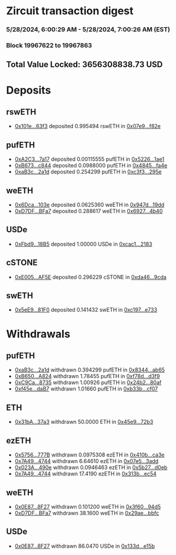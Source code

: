 # Zircuit transaction digest
### 5/28/2024, 6:00:29 AM - 5/28/2024, 7:00:26 AM (EST)
### Block 19967622 to 19967863

## Total Value Locked: 3656308838.73 USD

# Deposits
## rswETH
- [0x101e...63f3](https://etherscan.io/address/0x101e5EB60fb59d9379d33700AC1254Ac9b3263f3) deposited 0.995494 rswETH in [0x07e9...f82e](https://etherscan.io/tx/0x101e5EB60fb59d9379d33700AC1254Ac9b3263f3)
## pufETH
- [0xA2C3...7a17](https://etherscan.io/address/0xA2C3e2C6F55c3Dd8d5Fe66606Acf1b308a977a17) deposited 0.00115555 pufETH in [0x5226...1ae1](https://etherscan.io/tx/0xA2C3e2C6F55c3Dd8d5Fe66606Acf1b308a977a17)
- [0xB673...c844](https://etherscan.io/address/0xB67309F22C3E333ae132f392982ab73A428Cc844) deposited 0.0988000 pufETH in [0x4845...fa4e](https://etherscan.io/tx/0xB67309F22C3E333ae132f392982ab73A428Cc844)
- [0xaB3c...2a1d](https://etherscan.io/address/0xaB3cEaF13E6Ef8d1B636730CE32df41D6d532a1d) deposited 0.254299 pufETH in [0xc3f3...295e](https://etherscan.io/tx/0xaB3cEaF13E6Ef8d1B636730CE32df41D6d532a1d)
## weETH
- [0x6Dca...103e](https://etherscan.io/address/0x6Dca24ED58C281446591433776A3659a1413103e) deposited 0.0625360 weETH in [0x947d...19dd](https://etherscan.io/tx/0x6Dca24ED58C281446591433776A3659a1413103e)
- [0xD7DF...BFa7](https://etherscan.io/address/0xD7DF7E085214743530afF339aFC420c7c720BFa7) deposited 0.288617 weETH in [0x6927...4b40](https://etherscan.io/tx/0xD7DF7E085214743530afF339aFC420c7c720BFa7)
## USDe
- [0xFbd9...18B5](https://etherscan.io/address/0xFbd9275BF42f21B7CB857E6C00FFCB99443718B5) deposited 1.00000 USDe in [0xcac1...2183](https://etherscan.io/tx/0xFbd9275BF42f21B7CB857E6C00FFCB99443718B5)
## cSTONE
- [0xE005...AF5E](https://etherscan.io/address/0xE005f2FAdCa826eD07Cebc8a6f9CceA0244FAF5E) deposited 0.296229 cSTONE in [0xda46...9cda](https://etherscan.io/tx/0xE005f2FAdCa826eD07Cebc8a6f9CceA0244FAF5E)
## swETH
- [0x5eE9...81F0](https://etherscan.io/address/0x5eE9bd5CEa423c8eAF4Bc4834eb387b1056081F0) deposited 0.141432 swETH in [0xc197...e733](https://etherscan.io/tx/0x5eE9bd5CEa423c8eAF4Bc4834eb387b1056081F0)
# Withdrawals
## pufETH
- [0xaB3c...2a1d](https://etherscan.io/address/0xaB3cEaF13E6Ef8d1B636730CE32df41D6d532a1d) withdrawn 0.394299 pufETH in [0x8344...ab65](https://etherscan.io/tx/0xaB3cEaF13E6Ef8d1B636730CE32df41D6d532a1d)
- [0xB650...A824](https://etherscan.io/address/0xB65056E639d5bC217F8d48000ee5bCB9928cA824) withdrawn 1.78455 pufETH in [0xf78d...d3f9](https://etherscan.io/tx/0xB65056E639d5bC217F8d48000ee5bCB9928cA824)
- [0xC9Ca...8735](https://etherscan.io/address/0xC9Ca18153079fEF86E5182982018ECD101ad8735) withdrawn 1.00926 pufETH in [0x24b2...80af](https://etherscan.io/tx/0xC9Ca18153079fEF86E5182982018ECD101ad8735)
- [0xf45e...daB7](https://etherscan.io/address/0xf45e70e236352a27dC4b5d87D0D601d73d4BdaB7) withdrawn 1.01660 pufETH in [0xb33b...cf07](https://etherscan.io/tx/0xf45e70e236352a27dC4b5d87D0D601d73d4BdaB7)
## ETH
- [0x31bA...37a3](https://etherscan.io/address/0x31bACBBf2C5a364c345055fe47556d42f42937a3) withdrawn 50.0000 ETH in [0x45e9...72b3](https://etherscan.io/tx/0x31bACBBf2C5a364c345055fe47556d42f42937a3)
## ezETH
- [0x5756...777B](https://etherscan.io/address/0x57566D8Fd09cD06D9066eE26ED1545231731777B) withdrawn 0.0975308 ezETH in [0x410b...ca3e](https://etherscan.io/tx/0x57566D8Fd09cD06D9066eE26ED1545231731777B)
- [0x7A49...4744](https://etherscan.io/address/0x7A493Be5c2ce014cD049Bf178a1ac0Db1B434744) withdrawn 6.64610 ezETH in [0x07e5...3add](https://etherscan.io/tx/0x7A493Be5c2ce014cD049Bf178a1ac0Db1B434744)
- [0x023A...490e](https://etherscan.io/address/0x023AdFE0c0C1163b34ae94E8440D87F38FaD490e) withdrawn 0.0946463 ezETH in [0x5b27...d0eb](https://etherscan.io/tx/0x023AdFE0c0C1163b34ae94E8440D87F38FaD490e)
- [0x7A49...4744](https://etherscan.io/address/0x7A493Be5c2ce014cD049Bf178a1ac0Db1B434744) withdrawn 17.4190 ezETH in [0x313b...ec54](https://etherscan.io/tx/0x7A493Be5c2ce014cD049Bf178a1ac0Db1B434744)
## weETH
- [0x0E87...8F27](https://etherscan.io/address/0x0E87bc0bb31d569b6a469d715E80296f22588F27) withdrawn 0.101200 weETH in [0x3f60...94d5](https://etherscan.io/tx/0x0E87bc0bb31d569b6a469d715E80296f22588F27)
- [0xD7DF...BFa7](https://etherscan.io/address/0xD7DF7E085214743530afF339aFC420c7c720BFa7) withdrawn 38.1600 weETH in [0x29ae...bbfc](https://etherscan.io/tx/0xD7DF7E085214743530afF339aFC420c7c720BFa7)
## USDe
- [0x0E87...8F27](https://etherscan.io/address/0x0E87bc0bb31d569b6a469d715E80296f22588F27) withdrawn 86.0470 USDe in [0x133d...e15b](https://etherscan.io/tx/0x0E87bc0bb31d569b6a469d715E80296f22588F27)
